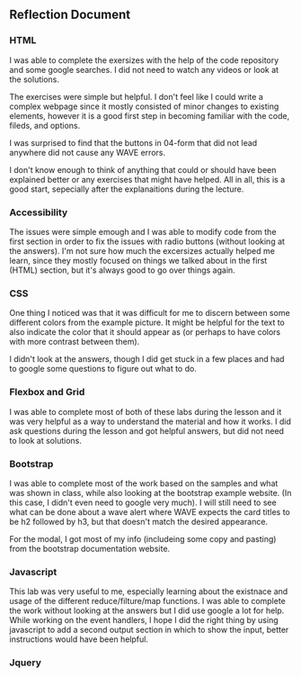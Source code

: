 ## Reflection Document

### HTML

I was able to complete the exersizes with the help of the code repository and some google searches. I did not need to watch any videos or look at the solutions.

The exercises were simple but helpful. I don't feel like I could write a complex webpage since it mostly consisted of minor changes to existing elements, however it is a good first step in becoming familiar with the code, fileds, and options.

I was surprised to find that the buttons in 04-form that did not lead anywhere did not cause any WAVE errors.

I don't know enough to think of anything that could or should have been explained better or any exercises that might have helped. All in all, this is a good start, sepecially after the explanaitions during the lecture.

### Accessibility

The issues were simple emough and I was able to modify code from the first section in order to fix the issues with radio buttons (without looking at the answers). I'm not sure how much the excersizes actually helped me learn, since they mostly focused on things we talked about in the first (HTML) section, but it's always good to go over things again.

### CSS

One thing I noticed was that it was difficult for me to discern between some different colors from the example picture. It might be helpful for the text to also indicate the color that it should appear as (or perhaps to have colors with more contrast between them).

I didn't look at the answers, though I did get stuck in a few places and had to google some questions to figure out what to do.

### Flexbox and Grid

I was able to complete most of both of these labs during the lesson and it was very helpful as a way to understand the material and how it works. I did ask questions during the lesson and got helpful answers, but did not need to look at solutions.

### Bootstrap

I was able to complete most of the work based on the samples and what was shown in class, while also looking at the bootstrap example website. (In this case, I didn't even need to google very much). I will still need to see what can be done about a wave alert where WAVE expects the card titles to be h2 followed by h3, but that doesn't match the desired appearance.

For the modal, I got most of my info (includeing some copy and pasting) from the bootstrap documentation website.

### Javascript

This lab was very useful to me, especially learning about the existnace and usage of the different reduce/filture/map functions. I was able to complete the work without looking at the answers but I did use google a lot for help. While working on the event handlers, I hope I did the right thing by using javascript to add a second output section in which to show the input, better instructions would have been helpful.

### Jquery
